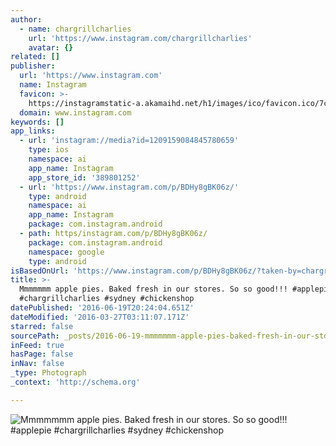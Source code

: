 ```yaml
---
author:
  - name: chargrillcharlies
    url: 'https://www.instagram.com/chargrillcharlies'
    avatar: {}
related: []
publisher:
  url: 'https://www.instagram.com'
  name: Instagram
  favicon: >-
    https://instagramstatic-a.akamaihd.net/h1/images/ico/favicon.ico/7cdab0872b15.ico
  domain: www.instagram.com
keywords: []
app_links:
  - url: 'instagram://media?id=1209159084845780659'
    type: ios
    namespace: ai
    app_name: Instagram
    app_store_id: '389801252'
  - url: 'https://www.instagram.com/p/BDHy8gBK06z/'
    type: android
    namespace: ai
    app_name: Instagram
    package: com.instagram.android
  - path: https/instagram.com/p/BDHy8gBK06z/
    package: com.instagram.android
    namespace: google
    type: android
isBasedOnUrl: 'https://www.instagram.com/p/BDHy8gBK06z/?taken-by=chargrillcharlies'
title: >-
  Mmmmmmm apple pies. Baked fresh in our stores. So so good!!! #applepie
  #chargrillcharlies #sydney #chickenshop
datePublished: '2016-06-19T20:24:04.651Z'
dateModified: '2016-03-27T03:11:07.171Z'
starred: false
sourcePath: _posts/2016-06-19-mmmmmmm-apple-pies-baked-fresh-in-our-stores-so-so-good.md
inFeed: true
hasPage: false
inNav: false
_type: Photograph
_context: 'http://schema.org'

---
```

![Mmmmmmm apple pies. Baked fresh in our stores. So so good!!! #applepie #chargrillcharlies #sydney #chickenshop](https://scontent.cdninstagram.com/t51.2885-15/s640x640/sh0.08/e35/12627880_1007366575989404_1690210314_n.jpg?ig_cache_key=MTIwOTE1OTA4NDg0NTc4MDY1OQ%3D%3D.2)
